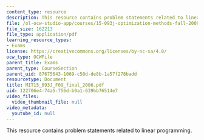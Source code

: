 ```yaml
---
content_type: resource
description: This resource contains problem statements related to linear programming.
file: /ol-ocw-studio-app/courses/15-093j-optimization-methods-fall-2009/122706e474a5756db0a1639bb76514e7_MIT15_093J_F09_final_2006.pdf
file_size: 162213
file_type: application/pdf
learning_resource_types:
- Exams
license: https://creativecommons.org/licenses/by-nc-sa/4.0/
ocw_type: OCWFile
parent_title: Exams
parent_type: CourseSection
parent_uid: 87675643-1069-c50d-de8b-1a57f278badd
resourcetype: Document
title: MIT15_093J_F09_final_2006.pdf
uid: 122706e4-74a5-756d-b0a1-639bb76514e7
video_files:
  video_thumbnail_file: null
video_metadata:
  youtube_id: null
---
```

This resource contains problem statements related to linear programming.
